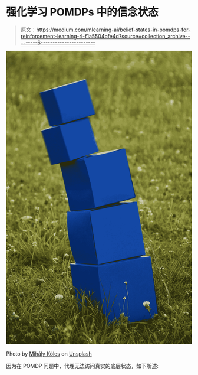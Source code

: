 # 强化学习 POMDPs 中的信念状态

> 原文：<https://medium.com/mlearning-ai/belief-states-in-pomdps-for-reinforcement-learning-rl-f1a5504bfe4d?source=collection_archive---------6----------------------->

![](img/6d21d1c6fb299a541f8f30b852ae7cae.png)

Photo by [Mihály Köles](https://unsplash.com/@mihaly_koles?utm_source=unsplash&utm_medium=referral&utm_content=creditCopyText) on [Unsplash](https://unsplash.com/s/photos/uncertainty?utm_source=unsplash&utm_medium=referral&utm_content=creditCopyText)

因为在 POMDP 问题中，代理无法访问真实的底层状态，如下所述: